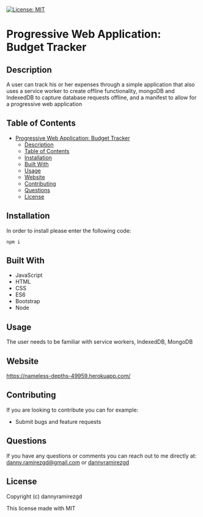 [![License: MIT](https://img.shields.io/badge/License-MIT-yellow.svg)](https://opensource.org/licenses/MIT)
# Progressive Web Application: Budget Tracker

## Description
A user can track his or her expenses through a simple application that also uses a service worker to create offline functionality, mongoDB and IndexedDB to capture database requests offline, and a manifest to allow for a progressive web application

## Table of Contents
- [Progressive Web Application: Budget Tracker](#progressive-web-application-budget-tracker)
  - [Description](#description)
  - [Table of Contents](#table-of-contents)
  - [Installation](#installation)
  - [Built With](#built-with)
  - [Usage](#usage)
  - [Website](#website)
  - [Contributing](#contributing)
  - [Questions](#questions)
  - [License](#license)
## Installation
In order to install please enter the following code:
```
npm i
```
## Built With
* JavaScript
* HTML
* CSS
* ES6
* Bootstrap
* Node

## Usage
The user needs to be familiar with service workers, IndexedDB, MongoDB

## Website
https://nameless-depths-49959.herokuapp.com/

## Contributing
If you are looking to contribute you can for example: 
* Submit bugs and feature requests


## Questions
If you have any questions or comments you can reach out to me directly at: danny.ramirezgd@gmail.com or [dannyramirezgd](https://github.com/dannyramirezgd)
  
  ## License
  Copyright (c) dannyramirezgd

  This license made with MIT
  
